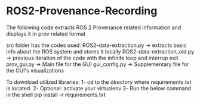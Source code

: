 # ROS2-Provenance-Recording
The following code extracts ROS 2 Provenance related information and displays it in prov related format

src folder has the codes used:
ROS2-data-extraction.py -> extracts basic info about the ROS system and stores it locally
ROS2-data-extraction_old.py -> previous iteration of the code with the infinite loop and interrup exit
prov_gui.py -> Main file for the GUI
gui_config.py -> Supplementary file for the GUI's visualizations


To download utilized libraries:
1- cd to the directory where requirements.txt is located.
2- Optional: activate your virtualenv
3- Run the below command in the shell
pip install -r requirements.txt

